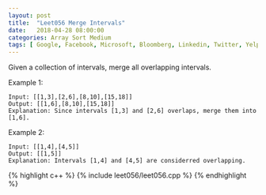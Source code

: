 ```yaml
---
layout: post
title:  "Leet056 Merge Intervals"
date:   2018-04-28 08:00:00
categories: Array Sort Medium
tags: [ Google, Facebook, Microsoft, Bloomberg, Linkedin, Twitter, Yelp ]
---
```


Given a collection of intervals, merge all overlapping intervals.

Example 1:
```
Input: [[1,3],[2,6],[8,10],[15,18]]
Output: [[1,6],[8,10],[15,18]]
Explanation: Since intervals [1,3] and [2,6] overlaps, merge them into [1,6].
```
Example 2:
```
Input: [[1,4],[4,5]]
Output: [[1,5]]
Explanation: Intervals [1,4] and [4,5] are considerred overlapping.
```

{% highlight c++ %}
{% include leet056/leet056.cpp %}
{% endhighlight %}
